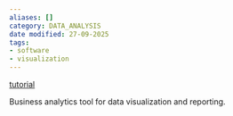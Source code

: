 ```yaml
---
aliases: []
category: DATA_ANALYSIS
date modified: 27-09-2025
tags:
- software
- visualization
---
```

[tutorial](https://www.youtube.com/watch?v=TmhQCQr_DCA)

Business analytics tool for data visualization and reporting.